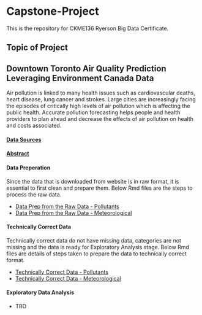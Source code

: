 # Capstone-Project
This is the repository for CKME136 Ryerson Big Data Certificate.

## Topic of Project
## Downtown Toronto Air Quality Prediction Leveraging Environment Canada Data

Air pollution is linked to many health issues such as cardiovascular deaths, heart disease, lung cancer and strokes. 
Large cities are increasingly facing the episodes of critically high levels of air pollution which is affecting the public 
health. Accurate pollution forecasting helps people and health providers to plan ahead and decrease the effects of air 
pollution on health and costs associated.

#### [Data Sources](https://github.com/arshisal/Capstone-Project/blob/master/Data%20Sources.md)

#### [Abstract](https://github.com/arshisal/Capstone-Project/blob/master/Abstract.md)

#### Data Preperation
Since the data that is downloaded from website is in raw format, it is essential to first clean and prepare them. Below Rmd files are the steps to process the raw data.

+ [Data Prep from the Raw Data - Pollutants](https://github.com/arshisal/Capstone-Project/blob/master/Data%20Prep%20Pollutants%20rmarkdown.Rmd)
+ [Data Prep from the Raw Data - Meteorological](https://github.com/arshisal/Capstone-Project/blob/master/Data%20Prep%20Meteo%20Data.R)
#### Technically Correct Data
Technically correct data do not have missing data, categories are not missing and the data is ready for Exploratory Analysis stage. Below Rmd files are details of steps taken to prepare the data to technically correct format.

+ [Technically Correct Data - Pollutants](https://github.com/arshisal/Capstone-Project/blob/master/TCD_Pollutants.Rmd)
+ [Technically Correct Data - Meteorological](https://github.com/arshisal/Capstone-Project/blob/master/TCD_Meteo.Rmd)

#### Exploratory Data Analysis
+ TBD
####
